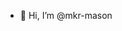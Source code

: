 - 👋 Hi, I’m @mkr-mason


<!---
mkr-mason/mkr-mason is a ✨ special ✨ repository because its `README.md` (this file) appears on your GitHub profile.
You can click the Preview link to take a look at your changes.
--->
